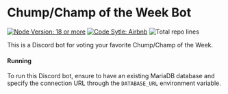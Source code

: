 # Chump/Champ of the Week Bot

<p>
  <a href="https://nodejs.org/en/download/"><img src="https://img.shields.io/badge/node-%3E%3D18-green" alt="Node Version: 18 or more" /></a>
  <a href="https://github.com/airbnb/javascript"><img src="https://img.shields.io/badge/code%20style-Airbnb-lightblue.svg" alt="Code Sytle: Airbnb" /></a>
  <img src="https://img.shields.io/tokei/lines/github/mahyarmirrashed/cotw-bot" alt="Total repo lines" />
</p>

This is a Discord bot for voting your favorite Chump/Champ of the Week.

#### Running

To run this Discord bot, ensure to have an existing MariaDB database and specify the connection URL through the `DATABASE_URL` environment variable.

